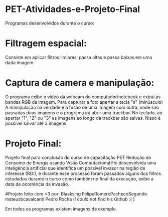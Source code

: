 # PET-Atividades-e-Projeto-Final
Programas desenvolvidos durante o curso:

# Filtragem espacial:
Consiste em aplicar filtros limiares, passa altas e passa baixas em uma dada imagem.

# Captura de camera e manipulação:
O programa exibe o vídeo da webcam do computador/notebook e extrai as bandas RGB da imagem.
Para capturar a foto apertar a tecla "s" (minúsculo)
A manipulação na verdade é a fusão de uma imagem com outra, onde são passadas duas imagens e o programa irá abrir uma trackbar. No teclado, ao apertar "1", "2" ou "3" as imagens ao longo da trackbar são salvas. Nisso é possível salvar até 3 imagens.

# Projeto Final:
Projeto final para conclusão do curso de capacitação PET Redução do Consumo de Energia usando Visão Computacional
Foi desenvolvida uma inteligência artificial que identifica um possível invasor na região de interesse (ROI), e durante esse processo foram passados alguns dos filtros estudados durante o curso como também no final da execução, exibe a data de ocorrência da invasão.

#Projeto feito com <3 por:
 Blaaksing
 FelipeRomeroPachecoSegundo
 mateusbcavalcanti
 Pedro Rocha (I could not find his Github :( )
 
Em todos os programas existem imagens de exemplo. 



